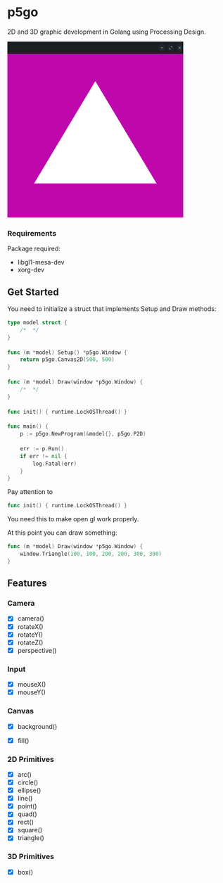 # p5go

2D and 3D graphic development in Golang using Processing Design.

<img src="resources/window_example.png" alt="example"
	title="p5go" width="400" height="400"/>


### Requirements

Package required:

* libgl1-mesa-dev
* xorg-dev

## Get Started

You need to initialize a struct that implements Setup and Draw methods:

```go
type model struct {
	/*  */
}

func (m *model) Setup() *p5go.Window {
	return p5go.Canvas2D(500, 500)
}

func (m *model) Draw(window *p5go.Window) {
	/*  */
}

func init() { runtime.LockOSThread() }

func main() {
	p := p5go.NewProgram(&model{}, p5go.P2D)

	err := p.Run()
	if err != nil {
		log.Fatal(err)
	}
}
```

Pay attention to
```go
func init() { runtime.LockOSThread() }
```
You need this to make open gl work properly.

At this point you can draw something:

```go
func (m *model) Draw(window *p5go.Window) {
	window.Triangle(100, 100, 200, 200, 300, 300)
}
```

## Features

### Camera

- [x] camera()
- [x] rotateX()
- [x] rotateY()
- [x] rotateZ()
- [x] perspective()

### Input

- [x] mouseX()
- [x] mouseY()

### Canvas

- [x] background()
- [x] fill()


### 2D Primitives
- [x] arc()
- [x] circle()
- [x] ellipse()
- [x] line()
- [x] point()
- [x] quad()
- [x] rect()
- [x] square()
- [x] triangle()

### 3D Primitives
- [x] box()
